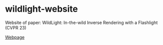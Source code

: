 # wildlight-website
 Website of paper: WildLight: In-the-wild Inverse Rendering with a Flashlight (CVPR 23)
 
[Webpage](https://junxuan-li.github.io/wildlight-website/)
